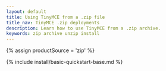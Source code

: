 ```yaml
---
layout: default
title: Using TinyMCE from a .zip file
title_nav: TinyMCE .zip deployments
description: Learn how to use TinyMCE from a .zip archive.
keywords: zip archive unzip install
---
```


{% assign productSource = 'zip' %}

{% include install/basic-quickstart-base.md %}